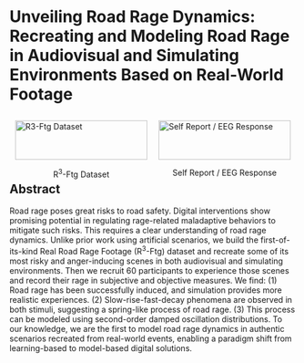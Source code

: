 # Unveiling Road Rage Dynamics: Recreating and Modeling Road Rage in Audiovisual and Simulating Environments Based on Real-World Footage

<div style="display: flex; justify-content: space-between;">
  <div style="flex: 1; padding: 10px;">
    <img src="左边GIF图片的URL" alt="R3-Ftg Dataset" style="width: 100%; height: auto;">
    <p style="text-align: center;">R<sup>3</sup>-Ftg Dataset</p>
  </div>

  <div style="flex: 1; padding: 10px;">
    <img src="右边图片的URL" alt="Self Report / EEG Response" style="width: 100%; height: auto;">
    <p style="text-align: center;">Self Report / EEG Response</p>
  </div>
</div>

## Abstract

Road rage poses great risks to road safety. Digital interventions show promising potential in regulating rage-related maladaptive behaviors to mitigate such risks. This requires a clear understanding of road rage dynamics. Unlike prior work using artificial scenarios, we build the first-of-its-kind Real Road Rage Footage (R<sup>3</sup>-Ftg) dataset and recreate some of its most risky and anger-inducing scenes in both audiovisual and simulating environments. Then we recruit 60 participants to experience those scenes and record their rage in subjective and objective measures. We find: (1) Road rage has been successfully induced, and simulation provides more realistic experiences. (2) Slow-rise-fast-decay phenomena are observed in both stimuli, suggesting a spring-like process of road rage. (3) This process can be modeled using second-order damped oscillation distributions. To our knowledge, we are the first to model road rage dynamics in authentic scenarios recreated from real-world events, enabling a paradigm shift from learning-based to model-based digital solutions.

